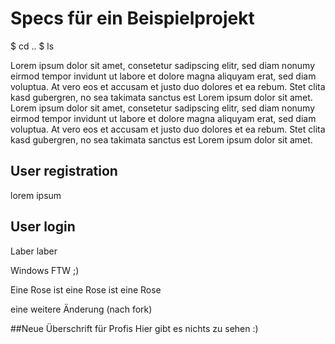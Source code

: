 # Specs für ein Beispielprojekt 

   $ cd ..
   $ ls

Lorem ipsum dolor sit amet, consetetur sadipscing elitr, sed diam nonumy eirmod tempor invidunt ut labore et dolore magna aliquyam erat, sed diam voluptua. At vero eos et accusam et justo duo dolores et ea rebum. Stet clita kasd gubergren, no sea takimata sanctus est Lorem ipsum dolor sit amet. Lorem ipsum dolor sit amet, consetetur sadipscing elitr, sed diam nonumy eirmod tempor invidunt ut labore et dolore magna aliquyam erat, sed diam voluptua. At vero eos et accusam et justo duo dolores et ea rebum. Stet clita kasd gubergren, no sea takimata sanctus est Lorem ipsum dolor sit amet.

## User registration
lorem ipsum
## User login

Laber laber 

Windows FTW ;) 

Eine Rose ist eine Rose ist eine Rose

eine weitere Änderung (nach fork)

##Neue Überschrift für Profis 
Hier gibt es nichts zu sehen :)